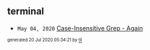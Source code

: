 ## terminal


* <code>May 04, 2020</code> [Case-Insensitive Grep - Again](2020-05-04T11-44-37-case-insensitive-grep---again.md)

<sup><sub>generated 20 Jul 2020 05:34:21 by <a href='https://github.com/senorprogrammer/til'>til</a></sub></sup>
